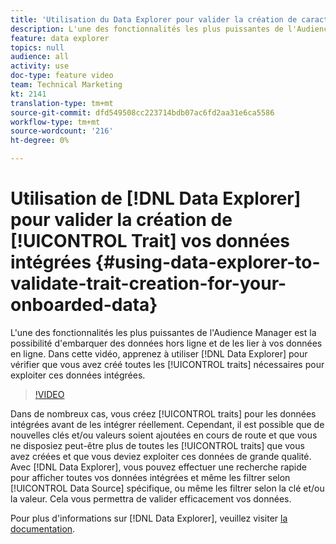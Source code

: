 ```yaml
---
title: 'Utilisation du Data Explorer pour valider la création de caractéristiques pour vos données intégrées '
description: L'une des fonctionnalités les plus puissantes de l'Audience Manager est la possibilité d'embarquer des données hors ligne et de les lier à vos données en ligne. Dans cette vidéo, découvrez comment utiliser le Data Explorer pour vérifier que vous avez créé toutes les caractéristiques nécessaires pour exploiter ces données intégrées.
feature: data explorer
topics: null
audience: all
activity: use
doc-type: feature video
team: Technical Marketing
kt: 2141
translation-type: tm+mt
source-git-commit: dfd549508cc223714bdb07ac6fd2aa31e6ca5586
workflow-type: tm+mt
source-wordcount: '216'
ht-degree: 0%

---
```



# Utilisation de [!DNL Data Explorer] pour valider la création de [!UICONTROL Trait] vos données intégrées {#using-data-explorer-to-validate-trait-creation-for-your-onboarded-data}

L&#39;une des fonctionnalités les plus puissantes de l&#39;Audience Manager est la possibilité d&#39;embarquer des données hors ligne et de les lier à vos données en ligne. Dans cette vidéo, apprenez à utiliser [!DNL Data Explorer] pour vérifier que vous avez créé toutes les [!UICONTROL traits] nécessaires pour exploiter ces données intégrées.

>[!VIDEO](https://video.tv.adobe.com/v/25149/?quality=12)

Dans de nombreux cas, vous créez [!UICONTROL traits] pour les données intégrées avant de les intégrer réellement. Cependant, il est possible que de nouvelles clés et/ou valeurs soient ajoutées en cours de route et que vous ne disposiez peut-être plus de toutes les [!UICONTROL traits] que vous avez créées et que vous deviez exploiter ces données de grande qualité. Avec [!DNL Data Explorer], vous pouvez effectuer une recherche rapide pour afficher toutes vos données intégrées et même les filtrer selon [!UICONTROL Data Source] spécifique, ou même les filtrer selon la clé et/ou la valeur. Cela vous permettra de valider efficacement vos données.

Pour plus d&#39;informations sur [!DNL Data Explorer], veuillez visiter [la documentation](https://experiencecloud.adobe.com/resources/help/en_US/aam/data-explorer.html).